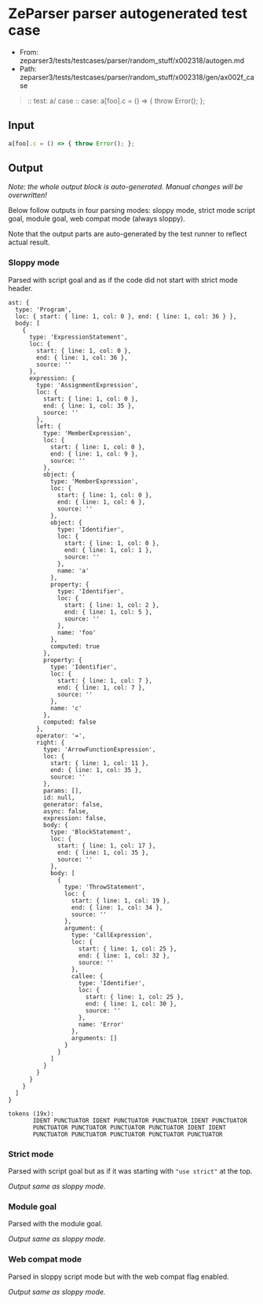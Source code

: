 # ZeParser parser autogenerated test case

- From: zeparser3/tests/testcases/parser/random_stuff/x002318/autogen.md
- Path: zeparser3/tests/testcases/parser/random_stuff/x002318/gen/ax002f_case

> :: test: a/ case
> :: case: a[foo].c = () => { throw Error(); };

## Input


`````js
a[foo].c = () => { throw Error(); };
`````

## Output

_Note: the whole output block is auto-generated. Manual changes will be overwritten!_

Below follow outputs in four parsing modes: sloppy mode, strict mode script goal, module goal, web compat mode (always sloppy).

Note that the output parts are auto-generated by the test runner to reflect actual result.

### Sloppy mode

Parsed with script goal and as if the code did not start with strict mode header.

`````
ast: {
  type: 'Program',
  loc: { start: { line: 1, col: 0 }, end: { line: 1, col: 36 } },
  body: [
    {
      type: 'ExpressionStatement',
      loc: {
        start: { line: 1, col: 0 },
        end: { line: 1, col: 36 },
        source: ''
      },
      expression: {
        type: 'AssignmentExpression',
        loc: {
          start: { line: 1, col: 0 },
          end: { line: 1, col: 35 },
          source: ''
        },
        left: {
          type: 'MemberExpression',
          loc: {
            start: { line: 1, col: 0 },
            end: { line: 1, col: 9 },
            source: ''
          },
          object: {
            type: 'MemberExpression',
            loc: {
              start: { line: 1, col: 0 },
              end: { line: 1, col: 6 },
              source: ''
            },
            object: {
              type: 'Identifier',
              loc: {
                start: { line: 1, col: 0 },
                end: { line: 1, col: 1 },
                source: ''
              },
              name: 'a'
            },
            property: {
              type: 'Identifier',
              loc: {
                start: { line: 1, col: 2 },
                end: { line: 1, col: 5 },
                source: ''
              },
              name: 'foo'
            },
            computed: true
          },
          property: {
            type: 'Identifier',
            loc: {
              start: { line: 1, col: 7 },
              end: { line: 1, col: 7 },
              source: ''
            },
            name: 'c'
          },
          computed: false
        },
        operator: '=',
        right: {
          type: 'ArrowFunctionExpression',
          loc: {
            start: { line: 1, col: 11 },
            end: { line: 1, col: 35 },
            source: ''
          },
          params: [],
          id: null,
          generator: false,
          async: false,
          expression: false,
          body: {
            type: 'BlockStatement',
            loc: {
              start: { line: 1, col: 17 },
              end: { line: 1, col: 35 },
              source: ''
            },
            body: [
              {
                type: 'ThrowStatement',
                loc: {
                  start: { line: 1, col: 19 },
                  end: { line: 1, col: 34 },
                  source: ''
                },
                argument: {
                  type: 'CallExpression',
                  loc: {
                    start: { line: 1, col: 25 },
                    end: { line: 1, col: 32 },
                    source: ''
                  },
                  callee: {
                    type: 'Identifier',
                    loc: {
                      start: { line: 1, col: 25 },
                      end: { line: 1, col: 30 },
                      source: ''
                    },
                    name: 'Error'
                  },
                  arguments: []
                }
              }
            ]
          }
        }
      }
    }
  ]
}

tokens (19x):
       IDENT PUNCTUATOR IDENT PUNCTUATOR PUNCTUATOR IDENT PUNCTUATOR
       PUNCTUATOR PUNCTUATOR PUNCTUATOR PUNCTUATOR IDENT IDENT
       PUNCTUATOR PUNCTUATOR PUNCTUATOR PUNCTUATOR PUNCTUATOR
`````

### Strict mode

Parsed with script goal but as if it was starting with `"use strict"` at the top.

_Output same as sloppy mode._

### Module goal

Parsed with the module goal.

_Output same as sloppy mode._

### Web compat mode

Parsed in sloppy script mode but with the web compat flag enabled.

_Output same as sloppy mode._
